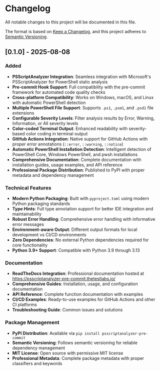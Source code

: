 # Changelog

All notable changes to this project will be documented in this file.

The format is based on [Keep a Changelog](https://keepachangelog.com/en/1.0.0/),
and this project adheres to [Semantic Versioning](https://semver.org/spec/v2.0.0.html).

## [0.1.0] - 2025-08-08

### Added

- **PSScriptAnalyzer Integration**: Seamless integration with Microsoft's PSScriptAnalyzer for PowerShell static analysis
- **Pre-commit Hook Support**: Full compatibility with the pre-commit framework for automated code quality checks
- **Cross-platform Compatibility**: Works on Windows, macOS, and Linux with automatic PowerShell detection
- **Multiple PowerShell File Support**: Supports `.ps1`, `.psm1`, and `.psd1` file extensions
- **Configurable Severity Levels**: Filter analysis results by Error, Warning, Information, or All severity levels
- **Color-coded Terminal Output**: Enhanced readability with severity-based color coding in terminal output
- **GitHub Actions Integration**: Native support for GitHub Actions with proper error annotations (`::error`, `::warning`, `::notice`)
- **Automatic PowerShell Installation Detection**: Intelligent detection of PowerShell Core, Windows PowerShell, and pwsh installations
- **Comprehensive Documentation**: Complete documentation with installation guides, usage examples, and API reference
- **Professional Package Distribution**: Published to PyPI with proper metadata and dependency management

### Technical Features

- **Modern Python Packaging**: Built with `pyproject.toml` using modern Python packaging standards
- **Type Hints**: Full type annotation support for better IDE integration and maintainability
- **Robust Error Handling**: Comprehensive error handling with informative error messages
- **Environment-aware Output**: Different output formats for local development vs CI/CD environments
- **Zero Dependencies**: No external Python dependencies required for core functionality
- **Python 3.9+ Support**: Compatible with Python 3.9 through 3.13

### Documentation

- **ReadTheDocs Integration**: Professional documentation hosted at https://psscriptanalyzer-pre-commit.thetestlabs.io/
- **Comprehensive Guides**: Installation, usage, and configuration documentation
- **API Reference**: Complete function documentation with examples
- **CI/CD Examples**: Ready-to-use examples for GitHub Actions and other CI platforms
- **Troubleshooting Guide**: Common issues and solutions

### Package Management

- **PyPI Distribution**: Available via `pip install psscriptanalyzer-pre-commit`
- **Semantic Versioning**: Follows semantic versioning for reliable dependency management
- **MIT License**: Open source with permissive MIT license
- **Professional Metadata**: Complete package metadata with proper classifiers and keywords
